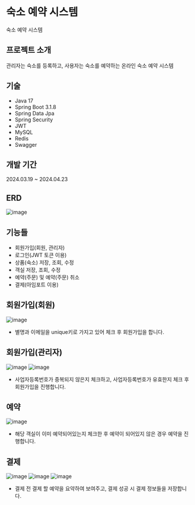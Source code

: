 # 숙소 예약 시스템
숙소 예약 시스템


## 프로젝트 소개
관리자는 숙소를 등록하고, 사용자는 숙소를 예약하는 온라인 숙소 예약 시스템


## 기술
- Java 17
- Spring Boot 3.1.8
- Spring Data Jpa
- Spring Security
- JWT
- MySQL
- Redis
- Swagger


## 개발 기간
2024.03.19 ~ 2024.04.23


## ERD
![image](https://github.com/GiSung-Song/room_reservation/assets/83264696/d16b752c-9903-4029-b8f0-516271f9c8dc)


## 기능들
- 회원가입(회원, 관리자)
- 로그인(JWT 토큰 이용)
- 상품(숙소) 저장, 조회, 수정
- 객실 저장, 조회, 수정
- 예약(주문) 및 예약(주문) 취소
- 결제(아임포트 이용)


## 회원가입(회원)
![image](https://github.com/GiSung-Song/room_reservation/assets/83264696/e4822c56-102f-4c1b-904f-d4047c932b46)
- 별명과 이메일을 unique키로 가지고 있어 체크 후 회원가입을 합니다.


## 회원가입(관리자)
![image](https://github.com/GiSung-Song/room_reservation/assets/83264696/8269744a-a09f-4fd0-96b5-dbdaf07ce9d1)
![image](https://github.com/GiSung-Song/room_reservation/assets/83264696/c9fb4a40-3a23-41d9-a3c7-90e1bd9aa25b)
 - 사업자등록번호가 중복되지 않은지 체크하고, 사업자등록번호가 유효한지 체크 후 회원가입을 진행합니다.

## 예약
![image](https://github.com/GiSung-Song/room_reservation/assets/83264696/3eaae0e3-022f-4eda-a286-88daf25b6973)
- 해당 객실이 이미 예약되어있는지 체크한 후 예약이 되어있지 않은 경우 예약을 진행합니다.

## 결제
![image](https://github.com/GiSung-Song/room_reservation/assets/83264696/414fba3f-6997-40ac-9d1a-2216594e09fa)
![image](https://github.com/GiSung-Song/room_reservation/assets/83264696/3acbf640-2772-4ea2-87f6-abb78d8ab0c0)
![image](https://github.com/GiSung-Song/room_reservation/assets/83264696/97b6a41b-4d94-4648-bec9-f0cd7fdba90c)
- 결제 전 결제 할 예약을 요약하여 보여주고, 결제 성공 시 결제 정보들을 저장합니다.
